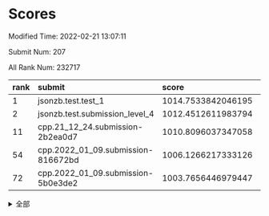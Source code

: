 # Scores

Modified Time: 2022-02-21 13:07:11

Submit Num: 207

All Rank Num: 232717

| rank |               submit               |       score        |       sigma        | pk_num |
| :--- | :--------------------------------- | :----------------- | :----------------- | :----- |
| 1    | jsonzb.test.test_1                 | 1014.7533842046195 | 0.8117461494430656 | 4498   |
| 2    | jsonzb.test.submission_level_4     | 1012.4512611983794 | 0.7993567640245448 | 4497   |
| 11   | cpp.21_12_24.submission-2b2ea0d7   | 1010.8096037347058 | 0.7747065745249381 | 4497   |
| 54   | cpp.2022_01_09.submission-816672bd | 1006.1266217333126 | 0.7190391444114518 | 4488   |
| 72   | cpp.2022_01_09.submission-5b0e3de2 | 1003.7656446979447 | 0.7177684971128033 | 4495   |


<details>
<summary>全部</summary>

| rank |                 submit                 |       score        |       sigma        | pk_num |
| :--- | :------------------------------------- | :----------------- | :----------------- | :----- |
| 1    | jsonzb.test.test_1                     | 1014.7533842046195 | 0.8117461494430656 | 4498   |
| 2    | jsonzb.test.submission_level_4         | 1012.4512611983794 | 0.7993567640245448 | 4497   |
| 3    | gobigger.level_3.submission_level_3_11 | 1012.0648355717229 | 0.804941908063472  | 4497   |
| 4    | gobigger.level_3.submission_level_3_12 | 1011.6847607064059 | 0.7569519019980224 | 4500   |
| 5    | gobigger.level_3.submission_level_3_31 | 1011.3403077616739 | 0.7881548446516822 | 4496   |
| 6    | gobigger.level_3.submission_level_3_48 | 1011.3110555275435 | 0.7706780404476146 | 4496   |
| 7    | gobigger.level_3.submission_level_3_33 | 1011.0467639768707 | 0.7888653933796714 | 4501   |
| 8    | gobigger.level_3.submission_level_3_29 | 1010.9827665294164 | 0.8017153362473466 | 4505   |
| 9    | gobigger.level_3.submission_level_3_40 | 1010.8557388606438 | 0.7524651393691446 | 4494   |
| 10   | gobigger.level_3.submission_level_3_47 | 1010.855566186973  | 0.7793634038188416 | 4494   |
| 11   | cpp.21_12_24.submission-2b2ea0d7       | 1010.8096037347058 | 0.7747065745249381 | 4497   |
| 12   | gobigger.level_3.submission_level_3_37 | 1010.4952518922267 | 0.741405251269996  | 4493   |
| 13   | gobigger.level_3.submission_level_3_41 | 1010.373261890806  | 0.7678020239147518 | 4494   |
| 14   | gobigger.level_3.submission_level_3_2  | 1010.3494109032731 | 0.7743309472491341 | 4497   |
| 15   | gobigger.level_3.submission_level_3_42 | 1010.3140016551203 | 0.7605829508853728 | 4490   |
| 16   | gobigger.level_3.submission_level_3_43 | 1010.2535067070299 | 0.748521236133963  | 4499   |
| 17   | gobigger.level_3.submission_level_3_17 | 1010.2231913526738 | 0.7600144329214349 | 4501   |
| 18   | gobigger.level_3.submission_level_3_16 | 1010.1780883665703 | 0.7564688278349772 | 4493   |
| 19   | gobigger.level_3.submission_level_3_38 | 1010.1333069302865 | 0.7629468138663076 | 4499   |
| 20   | gobigger.level_3.submission_level_3_45 | 1010.1062753940081 | 0.7521725087723231 | 4500   |
| 21   | gobigger.level_3.submission_level_3_26 | 1010.0605759783925 | 0.7582209526054376 | 4499   |
| 22   | gobigger.level_3.submission_level_3_46 | 1009.9474968470937 | 0.7577433648467067 | 4495   |
| 23   | gobigger.level_3.submission_level_3_20 | 1009.9465227593452 | 0.7390127397137972 | 4496   |
| 24   | gobigger.level_3.submission_level_3_19 | 1009.9345145013424 | 0.7608824608384959 | 4496   |
| 25   | gobigger.level_3.submission_level_3_14 | 1009.9006058025388 | 0.7920482164611973 | 4499   |
| 26   | gobigger.level_3.submission_level_3_44 | 1009.8733987039913 | 0.7636702205557253 | 4500   |
| 27   | gobigger.level_3.submission_level_3_8  | 1009.8663514890997 | 0.7623892167690317 | 4495   |
| 28   | gobigger.level_3.submission_level_3_22 | 1009.8112679164493 | 0.7576125283760365 | 4493   |
| 29   | gobigger.level_3.submission_level_3_35 | 1009.8084701043714 | 0.773719858505464  | 4498   |
| 30   | gobigger.level_3.submission_level_3_34 | 1009.8022319996065 | 0.7460141084343941 | 4493   |
| 31   | gobigger.level_3.submission_level_3_6  | 1009.7896752983903 | 0.7676139556636837 | 4492   |
| 32   | gobigger.level_3.submission_level_3_7  | 1009.7584890529381 | 0.7694566126413012 | 4499   |
| 33   | gobigger.level_3.submission_level_3_1  | 1009.7430048202032 | 0.7712269404688439 | 4500   |
| 34   | gobigger.level_3.submission_level_3_4  | 1009.688685222114  | 0.7670986124519914 | 4497   |
| 35   | gobigger.level_3.submission_level_3_21 | 1009.6755193056119 | 0.7395900216024235 | 4493   |
| 36   | gobigger.level_3.submission_level_3_24 | 1009.662807298925  | 0.7686037237957156 | 4494   |
| 37   | gobigger.level_3.submission_level_3_0  | 1009.6353566789514 | 0.7667767410301903 | 4496   |
| 38   | gobigger.level_3.submission_level_3_23 | 1009.6153309850928 | 0.754780806707276  | 4494   |
| 39   | gobigger.level_3.submission_level_3_28 | 1009.4975205768037 | 0.7684624865946795 | 4501   |
| 40   | gobigger.level_3.submission_level_3_27 | 1009.4923245492436 | 0.7698471070535556 | 4495   |
| 41   | gobigger.level_3.submission_level_3_36 | 1009.4901422703012 | 0.7388409128131637 | 4496   |
| 42   | gobigger.level_3.submission_level_3_5  | 1009.4806513162188 | 0.744759086642726  | 4502   |
| 43   | gobigger.level_3.submission_level_3_49 | 1009.4774560917514 | 0.7650687795963408 | 4496   |
| 44   | gobigger.level_3.submission_level_3_3  | 1009.4615922789104 | 0.7347510297200863 | 4491   |
| 45   | gobigger.level_3.submission_level_3_9  | 1009.4506297624564 | 0.7485925753681641 | 4502   |
| 46   | gobigger.level_3.submission_level_3_30 | 1009.3870309959132 | 0.7523698146145128 | 4492   |
| 47   | gobigger.level_3.submission_level_3_10 | 1009.2172650056218 | 0.7339755219342727 | 4497   |
| 48   | gobigger.level_3.submission_level_3_25 | 1009.1162310050665 | 0.7356579626648646 | 4499   |
| 49   | gobigger.level_3.submission_level_3_39 | 1008.8879665184295 | 0.7488674163898302 | 4495   |
| 50   | gobigger.level_3.submission_level_3_32 | 1008.7853073529182 | 0.748720124133634  | 4503   |
| 51   | gobigger.level_3.submission_level_3_18 | 1008.77229372976   | 0.7440538075813204 | 4499   |
| 52   | gobigger.level_3.submission_level_3_15 | 1008.5617818149206 | 0.7509462619525745 | 4496   |
| 53   | gobigger.level_3.submission_level_3_13 | 1008.4374784020619 | 0.7420721209796252 | 4501   |
| 54   | cpp.2022_01_09.submission-816672bd     | 1006.1266217333126 | 0.7190391444114518 | 4488   |
| 55   | gobigger.level_1.submission_level_1_1  | 1004.6736545089556 | 0.7176081430304397 | 4500   |
| 56   | gobigger.level_1.submission_level_1_32 | 1004.6169850968569 | 0.7193988128230318 | 4495   |
| 57   | gobigger.level_1.submission_level_1_6  | 1004.5131594217152 | 0.7134091721783351 | 4500   |
| 58   | gobigger.level_1.submission_level_1_45 | 1004.4933448759324 | 0.7181349311502416 | 4494   |
| 59   | gobigger.level_1.submission_level_1_10 | 1004.4804708671375 | 0.7281244726869196 | 4493   |
| 60   | gobigger.level_1.submission_level_1_4  | 1004.4763276196492 | 0.7174300378377336 | 4499   |
| 61   | gobigger.level_1.submission_level_1_3  | 1004.4460499997074 | 0.7299487231572175 | 4497   |
| 62   | gobigger.level_1.submission_level_1_30 | 1004.3145809546184 | 0.725529459801042  | 4498   |
| 63   | gobigger.level_1.submission_level_1_18 | 1004.1889025783395 | 0.7260518376467567 | 4490   |
| 64   | gobigger.level_1.submission_level_1_16 | 1004.1857546107527 | 0.7305436342131728 | 4496   |
| 65   | gobigger.level_1.submission_level_1_13 | 1004.1333999011    | 0.7248150123677405 | 4496   |
| 66   | gobigger.level_1.submission_level_1_22 | 1004.0712392834606 | 0.7102230553861684 | 4500   |
| 67   | gobigger.level_1.submission_level_1_47 | 1004.0034911944609 | 0.7112621452401068 | 4498   |
| 68   | gobigger.level_1.submission_level_1_0  | 1003.8833289549927 | 0.7176725881065582 | 4498   |
| 69   | gobigger.level_1.submission_level_1_44 | 1003.8591748820783 | 0.7152998860817714 | 4494   |
| 70   | gobigger.level_1.submission_level_1_26 | 1003.8458125870012 | 0.7155798746353736 | 4497   |
| 71   | gobigger.level_1.submission_level_1_36 | 1003.7699827186715 | 0.7181232937110892 | 4499   |
| 72   | cpp.2022_01_09.submission-5b0e3de2     | 1003.7656446979447 | 0.7177684971128033 | 4495   |
| 73   | gobigger.level_1.submission_level_1_43 | 1003.6690385747029 | 0.7046095965157703 | 4495   |
| 74   | gobigger.level_1.submission_level_1_35 | 1003.6195009277702 | 0.7032616221234995 | 4493   |
| 75   | gobigger.level_1.submission_level_1_15 | 1003.6158939512741 | 0.7205702272982477 | 4502   |
| 76   | gobigger.level_1.submission_level_1_8  | 1003.5015655947125 | 0.7144077525669617 | 4498   |
| 77   | gobigger.level_1.submission_level_1_23 | 1003.4727056318428 | 0.7165813917863131 | 4500   |
| 78   | gobigger.level_1.submission_level_1_24 | 1003.413932406902  | 0.7145078421623576 | 4502   |
| 79   | gobigger.level_1.submission_level_1_41 | 1003.3256680996597 | 0.7254640793580921 | 4497   |
| 80   | gobigger.level_1.submission_level_1_37 | 1003.3244836758281 | 0.7109513837964695 | 4499   |
| 81   | gobigger.level_1.submission_level_1_29 | 1003.2791088065388 | 0.7158075838039032 | 4497   |
| 82   | gobigger.level_1.submission_level_1_38 | 1003.2145241691366 | 0.72218798692527   | 4491   |
| 83   | gobigger.level_1.submission_level_1_33 | 1003.1585336288933 | 0.7091278230073488 | 4497   |
| 84   | gobigger.level_1.submission_level_1_5  | 1003.0926994182995 | 0.721435051814872  | 4495   |
| 85   | gobigger.level_1.submission_level_1_11 | 1003.0614609170403 | 0.7226790598069001 | 4499   |
| 86   | gobigger.level_1.submission_level_1_2  | 1003.0187446139046 | 0.7273654743631804 | 4498   |
| 87   | gobigger.level_1.submission_level_1_31 | 1003.0107862880516 | 0.7223499924837697 | 4495   |
| 88   | gobigger.level_1.submission_level_1_27 | 1003.0035592719685 | 0.7236565578357719 | 4497   |
| 89   | gobigger.level_1.submission_level_1_12 | 1002.9925858808127 | 0.7101650653657806 | 4500   |
| 90   | gobigger.level_1.submission_level_1_48 | 1002.9693557708157 | 0.7107869521368987 | 4493   |
| 91   | gobigger.level_1.submission_level_1_28 | 1002.8892664006003 | 0.7361686919577997 | 4498   |
| 92   | gobigger.level_1.submission_level_1_14 | 1002.8269582478139 | 0.7115777651452706 | 4497   |
| 93   | gobigger.level_1.submission_level_1_17 | 1002.797954935425  | 0.7050466386307863 | 4498   |
| 94   | gobigger.level_1.submission_level_1_42 | 1002.7540954595235 | 0.7091676704219372 | 4499   |
| 95   | gobigger.level_1.submission_level_1_19 | 1002.73467950244   | 0.7109561623424139 | 4501   |
| 96   | gobigger.level_1.submission_level_1_46 | 1002.6798978206032 | 0.709127980649693  | 4499   |
| 97   | gobigger.level_1.submission_level_1_40 | 1002.6336474371734 | 0.7160724255809175 | 4498   |
| 98   | gobigger.level_1.submission_level_1_25 | 1002.6194063756307 | 0.7095579107756878 | 4498   |
| 99   | gobigger.level_1.submission_level_1_49 | 1002.5328403135646 | 0.7176116134045859 | 4498   |
| 100  | gobigger.level_1.submission_level_1_34 | 1002.461416638893  | 0.7099939832420029 | 4498   |
| 101  | gobigger.level_1.submission_level_1_20 | 1002.2418364768457 | 0.7126354084158916 | 4491   |
| 102  | gobigger.level_1.submission_level_1_9  | 1002.1174401385961 | 0.7141326905499408 | 4492   |
| 103  | gobigger.level_1.submission_level_1_39 | 1002.0600776235633 | 0.7163878894867038 | 4498   |
| 104  | gobigger.level_1.submission_level_1_21 | 1002.0241408930124 | 0.7054929386572071 | 4502   |
| 105  | gobigger.level_1.submission_level_1_7  | 1001.8721209242015 | 0.7169262660668436 | 4495   |
| 106  | gobigger.random.submission_random_32   | 997.5508044481473  | 0.7073162401659144 | 4495   |
| 107  | gobigger.random.submission_random_12   | 997.1268465556186  | 0.7035016125643524 | 4494   |
| 108  | gobigger.random.submission_random_19   | 997.0187588661616  | 0.7110835785661923 | 4495   |
| 109  | gobigger.random.submission_random_18   | 996.8161345502083  | 0.7110776213543505 | 4500   |
| 110  | gobigger.random.submission_random_27   | 996.7968503775722  | 0.7052183515398207 | 4498   |
| 111  | gobigger.random.submission_random_5    | 996.7866541043596  | 0.716413698132523  | 4498   |
| 112  | gobigger.random.submission_random_1    | 996.5257875021184  | 0.7028432727257021 | 4493   |
| 113  | gobigger.random.submission_random_36   | 996.5021471141886  | 0.6976132475006701 | 4498   |
| 114  | gobigger.random.submission_random_17   | 996.4882012007989  | 0.7034929361657583 | 4497   |
| 115  | gobigger.random.submission_random_47   | 996.3988900072831  | 0.7090333284046534 | 4499   |
| 116  | gobigger.random.submission_random_42   | 996.378239588173   | 0.7102738989154519 | 4497   |
| 117  | gobigger.random.submission_random_15   | 996.3623685530556  | 0.700451808010211  | 4501   |
| 118  | gobigger.random.submission_random_30   | 996.3111794065908  | 0.7030198893716043 | 4498   |
| 119  | gobigger.random.submission_random_7    | 996.304208129213   | 0.7062998709838351 | 4497   |
| 120  | gobigger.random.submission_random_31   | 996.2354157165382  | 0.7073245968967203 | 4498   |
| 121  | gobigger.random.submission_random_41   | 996.19916103283    | 0.7108948269962555 | 4493   |
| 122  | gobigger.random.submission_random_25   | 996.1803586262827  | 0.7210583153212614 | 4500   |
| 123  | gobigger.random.submission_random_38   | 996.164616485808   | 0.7133454959672331 | 4496   |
| 124  | gobigger.random.submission_random_43   | 996.1084063910863  | 0.7134989355898459 | 4495   |
| 125  | gobigger.random.submission_random_46   | 996.0915851665195  | 0.7074443526995831 | 4502   |
| 126  | gobigger.random.submission_random_13   | 996.0423314179994  | 0.7071029873869176 | 4494   |
| 127  | gobigger.random.submission_random_48   | 996.0091347883363  | 0.7014542302770103 | 4495   |
| 128  | gobigger.random.submission_random_24   | 996.007823637222   | 0.711215000106876  | 4499   |
| 129  | gobigger.random.submission_random_28   | 996.0024233075045  | 0.7255352267257893 | 4501   |
| 130  | gobigger.random.submission_random_29   | 995.8864161557127  | 0.7205115821397899 | 4494   |
| 131  | gobigger.random.submission_random_35   | 995.8787365932345  | 0.711074596650138  | 4495   |
| 132  | gobigger.random.submission_random_4    | 995.8652812144904  | 0.7268994109327214 | 4499   |
| 133  | gobigger.random.submission_random_11   | 995.8622344397909  | 0.7028803215110098 | 4501   |
| 134  | gobigger.random.submission_random_45   | 995.7943607706935  | 0.713726084824624  | 4496   |
| 135  | gobigger.random.submission_random_16   | 995.7785164824464  | 0.7181915323670646 | 4497   |
| 136  | gobigger.random.submission_random_22   | 995.7700564259831  | 0.7153554493262234 | 4498   |
| 137  | gobigger.random.submission_random_10   | 995.7352416673182  | 0.7225851143322022 | 4496   |
| 138  | gobigger.random.submission_random_23   | 995.6046595603975  | 0.7084598776064471 | 4496   |
| 139  | gobigger.random.submission_random_26   | 995.5589277510607  | 0.7113296205757093 | 4500   |
| 140  | gobigger.random.submission_random_20   | 995.5237074301102  | 0.7139714294379411 | 4496   |
| 141  | gobigger.random.submission_random_40   | 995.4244447146835  | 0.7163192358687805 | 4501   |
| 142  | gobigger.random.submission_random_21   | 995.3512809351544  | 0.6987567102214753 | 4494   |
| 143  | gobigger.random.submission_random_0    | 995.2984977529645  | 0.7110375761468454 | 4494   |
| 144  | gobigger.random.submission_random_2    | 995.2494074357495  | 0.7087421836358365 | 4497   |
| 145  | gobigger.random.submission_random_33   | 995.2405462125971  | 0.7182160441420463 | 4501   |
| 146  | gobigger.random.submission_random_44   | 995.2013230412327  | 0.7153580322996774 | 4501   |
| 147  | gobigger.random.submission_random_39   | 995.0671712763316  | 0.7200075387208286 | 4492   |
| 148  | gobigger.random.submission_random_49   | 994.950832210837   | 0.7173455142711247 | 4499   |
| 149  | gobigger.random.submission_random_6    | 994.9013702948478  | 0.7217136513922164 | 4493   |
| 150  | gobigger.random.submission_random_3    | 994.8937779352846  | 0.7238050298115717 | 4496   |
| 151  | gobigger.random.submission_random_8    | 994.7837451381066  | 0.7101025292920888 | 4494   |
| 152  | gobigger.random.submission_random_9    | 994.7663428579556  | 0.7433640510775692 | 4501   |
| 153  | gobigger.random.submission_random_37   | 994.7177645488357  | 0.7373463562216835 | 4493   |
| 154  | gobigger.random.submission_random_14   | 994.2740691678118  | 0.7160985995075534 | 4496   |
| 155  | gobigger.random.submission_random_34   | 994.2301725254808  | 0.7153485523505946 | 4491   |
| 156  | gobigger.level_2.submission_level_2_49 | 994.1211553166336  | 0.7199810944604138 | 4505   |
| 157  | gobigger.level_2.submission_level_2_40 | 994.0696193638857  | 0.7305111899922007 | 4499   |
| 158  | gobigger.level_2.submission_level_2_3  | 993.4914796595156  | 0.7410213149798914 | 4494   |
| 159  | gobigger.level_2.submission_level_2_18 | 993.4753234532127  | 0.730221684309413  | 4498   |
| 160  | gobigger.level_2.submission_level_2_36 | 993.3672596979782  | 0.7286895858686989 | 4495   |
| 161  | gobigger.level_2.submission_level_2_29 | 993.2251125625831  | 0.723878513738691  | 4499   |
| 162  | gobigger.level_2.submission_level_2_45 | 993.1573693310626  | 0.7391770644104224 | 4496   |
| 163  | gobigger.level_2.submission_level_2_12 | 993.1533315192215  | 0.7413699631848213 | 4499   |
| 164  | gobigger.level_2.submission_level_2_47 | 993.0722212469356  | 0.7355900657615256 | 4494   |
| 165  | gobigger.level_2.submission_level_2_13 | 993.0648729705208  | 0.7358152242025001 | 4494   |
| 166  | gobigger.level_2.submission_level_2_7  | 992.9196152717602  | 0.7364511812132627 | 4497   |
| 167  | gobigger.level_2.submission_level_2_22 | 992.8454445815329  | 0.7403065700425103 | 4499   |
| 168  | gobigger.level_2.submission_level_2_41 | 992.7899008399655  | 0.733176943759806  | 4493   |
| 169  | gobigger.level_2.submission_level_2_10 | 992.7457214716882  | 0.7457553738107642 | 4494   |
| 170  | gobigger.level_2.submission_level_2_42 | 992.7348213623603  | 0.7319972686237989 | 4501   |
| 171  | gobigger.level_2.submission_level_2_31 | 992.6793049494626  | 0.7321383544212835 | 4501   |
| 172  | gobigger.level_2.submission_level_2_30 | 992.6450621116982  | 0.7339533231163496 | 4493   |
| 173  | gobigger.level_2.submission_level_2_44 | 992.6093787996024  | 0.7407740658942603 | 4501   |
| 174  | gobigger.level_2.submission_level_2_0  | 992.5694631731293  | 0.7284438929502944 | 4499   |
| 175  | gobigger.level_2.submission_level_2_6  | 992.561669793036   | 0.7328172647749472 | 4501   |
| 176  | gobigger.level_2.submission_level_2_17 | 992.5517753231537  | 0.7284733373456973 | 4496   |
| 177  | gobigger.level_2.submission_level_2_11 | 992.4575324712979  | 0.7359344159044109 | 4493   |
| 178  | gobigger.level_2.submission_level_2_34 | 992.3967462726897  | 0.7407637908678408 | 4501   |
| 179  | gobigger.level_2.submission_level_2_15 | 992.3802847515551  | 0.7276542567968691 | 4499   |
| 180  | gobigger.level_2.submission_level_2_1  | 992.3619367727354  | 0.7356546097520458 | 4496   |
| 181  | gobigger.level_2.submission_level_2_19 | 992.2728794853494  | 0.7565810298411966 | 4497   |
| 182  | gobigger.level_2.submission_level_2_16 | 992.2348974978025  | 0.7404604797262108 | 4495   |
| 183  | gobigger.level_2.submission_level_2_48 | 992.1867342597335  | 0.767053283709852  | 4499   |
| 184  | gobigger.level_2.submission_level_2_5  | 992.0753189571511  | 0.725343780895956  | 4504   |
| 185  | gobigger.level_2.submission_level_2_26 | 992.0465295626093  | 0.7601707312249122 | 4497   |
| 186  | gobigger.level_2.submission_level_2_8  | 991.9969795013075  | 0.7532943509307215 | 4498   |
| 187  | gobigger.level_2.submission_level_2_38 | 991.9163469809654  | 0.736164163549707  | 4500   |
| 188  | gobigger.level_2.submission_level_2_37 | 991.7622776417426  | 0.7428216906781817 | 4497   |
| 189  | gobigger.level_2.submission_level_2_25 | 991.5482340694214  | 0.7411740376850992 | 4493   |
| 190  | gobigger.level_2.submission_level_2_9  | 991.4888817781167  | 0.7551578190818551 | 4500   |
| 191  | gobigger.level_2.submission_level_2_23 | 991.4807997033924  | 0.7443727103630405 | 4500   |
| 192  | gobigger.level_2.submission_level_2_35 | 991.3981022162553  | 0.7519669902597838 | 4505   |
| 193  | gobigger.level_2.submission_level_2_24 | 991.3109621104522  | 0.7725489732509281 | 4494   |
| 194  | gobigger.level_2.submission_level_2_32 | 991.2889394042774  | 0.7573920617307975 | 4490   |
| 195  | gobigger.level_2.submission_level_2_39 | 991.1769180411616  | 0.7570259780077249 | 4497   |
| 196  | gobigger.level_2.submission_level_2_28 | 991.1723097186206  | 0.7751654458525239 | 4495   |
| 197  | gobigger.level_2.submission_level_2_4  | 991.1404671074295  | 0.7427158444933486 | 4493   |
| 198  | gobigger.level_2.submission_level_2_20 | 991.0642739800984  | 0.769654151481057  | 4497   |
| 199  | gobigger.level_2.submission_level_2_21 | 991.0211320256492  | 0.7491456979167369 | 4499   |
| 200  | gobigger.level_2.submission_level_2_46 | 990.9385771864379  | 0.7617285541041865 | 4501   |
| 201  | gobigger.level_2.submission_level_2_2  | 990.8696669937774  | 0.7401711235069722 | 4494   |
| 202  | gobigger.level_2.submission_level_2_14 | 990.4634283789261  | 0.7558869899100884 | 4492   |
| 203  | gobigger.level_2.submission_level_2_33 | 990.347901927944   | 0.7810111134716213 | 4497   |
| 204  | gobigger.level_2.submission_level_2_43 | 990.3277860837209  | 0.7639910980926892 | 4493   |
| 205  | gobigger.level_2.submission_level_2_27 | 989.8136103473919  | 0.7958482775254297 | 4495   |
| 206  | gobigger.none.submission_none_0        | 979.9520586391512  | 1.2098495925342678 | 4497   |
| 207  | gobigger.none.submission_none_1        | 977.4119437457522  | 1.3479445069490623 | 4499   |

</details>